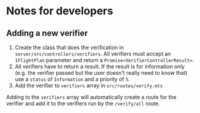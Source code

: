 # Notes for developers

## Adding a new verifier

1. Create the class that does the verification in `server/src/controllers/verifiers`. All verifiers must accept an `IFlightPlan` parameter and return a `Promise<VerifierControllerResult>`.
2. All verifiers have to return a result. If the result is for information only (e.g. the verifier passed but the user doesn't really need to know that) use a `status` of `Information` and a priority of `5`.
3. Add the verifier to `verifiers` array in `src/routes/verify.mts`

Adding to the `verifiers` array will automatically create a route for the verifier and add it to the verifiers run by the `/verify/all` route. 